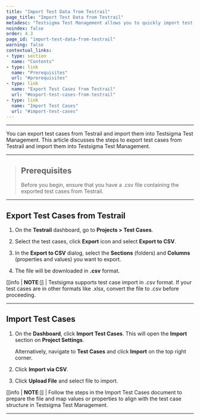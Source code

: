 ```yaml
---
title: "Import Test Data from Testrail"
page_title: "Import Test Data from Testrail"
metadesc: "Testsigma Test Management allows you to quickly import test cases from Testrail into an existing project. This feature streamlines test case migration and bulk additions"
noindex: false
order: 4.3
page_id: "import-test-data-from-testrail"
warning: false
contextual_links:
- type: section
  name: "Contents"
- type: link
  name: "Prerequisites"
  url: "#prerequisites"
- type: link
  name: "Export Test Cases from Testrail"
  url: "#export-test-cases-from-testrail"
- type: link
  name: "Import Test Cases"
  url: "#import-test-cases"
---
```


---

You can export test cases from Testrail and import them into Testsigma Test Management. This article discusses the steps to export test cases from Testrail and import them into Testsigma Test Management.

---

> ## **Prerequisites**
> 
> Before you begin, ensure that you have a .csv file containing the exported test cases from Testrail. 

---

## **Export Test Cases from Testrail**

1. On the **Testrail** dashboard, go to **Projects > Test Cases**.

2. Select the test cases, click **Export** icon and select **Export to CSV**.

3. In the **Export to CSV** dialog, select the **Sections** (folders) and **Columns** (properties and values) you want to export.

4. The file will be downloaded in **.csv** format.

[[info | **NOTE**:]]
| Testsigma supports test case import in .csv format. If your test cases are in other formats like .xlsx, convert the file to .csv before proceeding.

---

## **Import Test Cases**

1. On the **Dashboard**, click **Import Test Cases**. This will open the **Import** section on **Project Settings**.  

   Alternatively, navigate to **Test Cases** and click **Import** on the top right corner.

2. Click **Import via CSV**.

3. Click **Upload File** and select file to import. 

[[info | **NOTE**:]]
| Follow the steps in the Import Test Cases document to prepare the file and map values or properties to align with the test case structure in Testsigma Test Management.


---